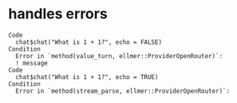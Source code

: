 # handles errors

    Code
      chat$chat("What is 1 + 1?", echo = FALSE)
    Condition
      Error in `method(value_turn, ellmer::ProviderOpenRouter)`:
      ! message
    Code
      chat$chat("What is 1 + 1?", echo = TRUE)
    Condition
      Error in `method(stream_parse, ellmer::ProviderOpenRouter)`:

